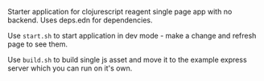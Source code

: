 Starter application for clojurescript reagent single page app with no backend. Uses deps.edn for dependencies.

Use `start.sh` to start application in dev mode - make a change and refresh page to see them.

Use `build.sh` to build single js asset and move it to the example express server which you can run on it's own.
